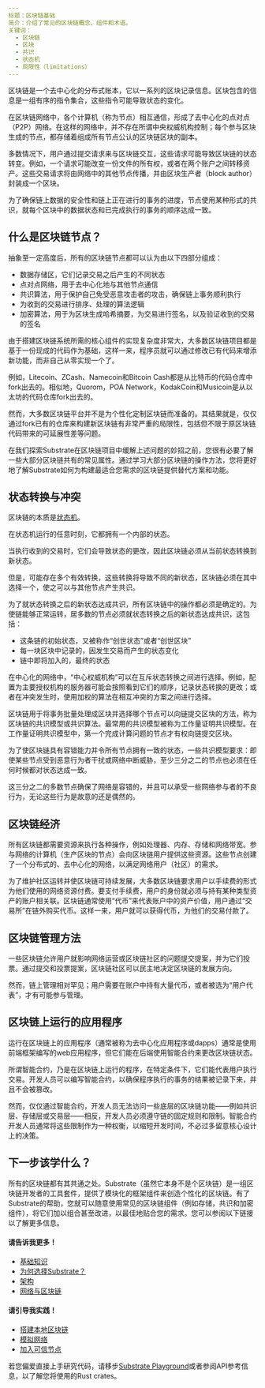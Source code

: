 ```yaml
---
标题：区块链基础
简介：介绍了常见的区块链概念、组件和术语。
关键词：
  - 区块链
  - 区块
  - 共识
  - 状态机
  - 局限性（limitations）
---
```


区块链是一个去中心化的分布式账本，它以一系列的区块记录信息。区块包含的信息是一组有序的指令集合，这些指令可能导致状态的变化。

在区块链网络中，各个计算机（称为节点）相互通信，形成了去中心化的点对点（P2P）网络。在这样的网络中，并不存在所谓中央权威机构控制；每个参与区块生成的节点，都存储着组成所有节点公认的区块链区块的副本。

多数情况下，用户通过提交请求来与区块链交互，这些请求可能导致区块链的状态转变。例如，一个请求可能改变一份文件的所有权，或者在两个账户之间转移资产。这些交易请求将由网络中的其他节点传播，并由区块生产者（block author）封装成一个区块。

为了确保链上数据的安全性和链上正在进行的事务的进度，节点使用某种形式的共识，就每个区块中的数据状态和已完成执行的事务的顺序达成一致。

## 什么是区块链节点？

抽象至一定高度后，所有的区块链节点都可以认为由以下四部分组成：

- 数据存储区，它们记录交易之后产生的不同状态
- 点对点网络，用于去中心化地与其他节点通信
- 共识算法，用于保护自己免受恶意攻击者的攻击，确保链上事务顺利执行
- 为收到的交易进行排序、处理的算法逻辑
- 加密算法，用于为区块生成哈希摘要，为交易进行签名，以及验证收到的交易的签名

由于搭建区块链系统所需的核心组件的实现复杂度非常大，大多数区块链项目都是基于一份现成的代码作为基础，这样一来，程序员就可以通过修改已有代码来增添新功能，而非自己从零实现一个了。

例如，Litecoin、ZCash、Namecoin和Bitcoin Cash都是从比特币的代码仓库中fork出去的。相似地，Quorom，POA Network，KodakCoin和Musicoin是从以太坊的代码仓库fork出去的。

然而，大多数区块链平台并不是为个性化定制区块链而准备的。其结果就是，仅仅通过fork已有的仓库来构建新区块链有非常严重的局限性，包括但不限于原区块链代码带来的可延展性差等问题。

在我们探索Substrate在区块链项目中缓解上述问题的妙招之前，您很有必要了解一些大部分区块链共有的常见属性。通过学习大部分区块链的操作方法，您将更好地了解Substrate如何为构建最适合您需求的区块链提供替代方案和功能。

## 状态转换与冲突

区块链的本质是[状态机]((https://en.wikipedia.org/wiki/Finite-state_machine))。

在状态机运行的任意时刻，它都拥有一个内部的状态。

当执行收到的交易时，它们会导致状态的更改，因此区块链必须从当前状态转换到新状态。

但是，可能存在多个有效转换，这些转换将导致不同的新状态，区块链必须在其中选择一个，使之可以与其他节点产生共识。

为了就状态转换之后的新状态达成共识，所有区块链中的操作都必须是确定的。为使链能够正常运转，居多数的节点必须就状态转换之后的新状态达成共识，这包括：

- 这条链的初始状态，又被称作“创世状态”或者“创世区块”
- 每一块区块中记录的，因发生交易而产生的状态变化
- 链中即将加入的，最终的状态

在中心化的网络中，“中心权威机构”可以在互斥状态转换之间进行选择。例如，配置为主要授权机构的服务器可能会按照看到它们的顺序，记录状态转换的更改；或者在冲突发生时，使用加权的算法在相互冲突的方案之间进行选择。

区块链用于将事务批量处理成区块并选择哪个节点可以向链提交区块的方法，称为区块链的共识模型或共识算法。最常用的共识模型被称为工作量证明共识模型。在工作量证明共识模型中，第一个完成计算问题的节点才有权向链提交区块。

为了使区块链具有容错能力并令所有节点拥有一致的状态，一些共识模型要求：即使某些节点受到恶意行为者干扰或网络中断威胁，至少三分之二的节点也必须在任何时候都对状态达成一致。

这三分之二的多数节点确保了网络是容错的，并且可以承受一些网络参与者的不良行为，无论这些行为是故意的还是偶然的。

## 区块链经济

所有区块链都需要资源来执行各种操作，例如处理器、内存、存储和网络带宽。参与网络的计算机（生产区块的节点）会向区块链用户提供这些资源。这些节点创建了一个分布式的、去中心化的网络，以满足网络用户（社区）的需求。

为了维护社区运转并使区块链可持续发展，大多数区块链要求用户以手续费的形式为他们使用的网络资源付费。要支付手续费，用户的身份就必须与持有某种类型资产的账户相关联。区块链通常使用“代币”来代表账户中的资产价值，用户通过“交易所”在链外购买代币。这样一来，用户就可以获得代币，为他们的交易付款了。

## 区块链管理方法

一些区块链允许用户就影响网络运营或区块链社区的问题提交提案，并为它们投票。通过提交和投票提案，区块链社区可以民主地决定区块链的发展方向。

然而，链上管理相对罕见；用户需要在账户中持有大量代币，或者被选为“用户代表”，才有可能参与管理。

## 区块链上运行的应用程序

运行在区块链上的应用程序（通常被称为去中心化应用程序或dapps）通常是使用前端框架编写的web应用程序，但它们能在后端使用智能合约来更改区块链状态。

所谓智能合约，乃是在区块链上运行的程序，在特定条件下，它们能代表用户执行交易。开发人员可以编写智能合约，以确保程序执行的事务的结果被记录下来，并且不会被篡改。

然而，仅仅通过智能合约，开发人员无法访问一些底层的区块链功能——例如共识层、存储层或交易层——相反，开发人员必须遵守链的固定规则和限制。智能合约开发人员通常将这些限制作为一种权衡，以缩短开发时间，不必过多留意核心设计上的决策。

## 下一步该学什么？

所有的区块链都有其共通之处。Substrate（虽然它本身不是个区块链）是一组区块链开发者的工具套件，提供了模块化的框架组件来创造个性化的区块链。有了Substrate的帮助，您就可以随意使用常见的区块链组件（例如存储，共识和加密组件），将它们加以组合甚至改进，以最佳地贴合您的需求。您可以参阅以下链接以了解更多信息。

#### 请告诉我更多！

- [基础知识](/fundamentals/)
- [为何选择Substrate？](/fundamentals/why-substrate/)
- [架构](/fundamentals/architecture/)
- [网络与区块链](/fundamentals/node-and-network-types/)

#### 请引导我实践！

- [搭建本地区块链](/tutorials/get-started/build-local-blockchain/)
- [模拟网络](/tutorials/get-started/simulate-network/)
- [加入可信节点](/tutorials/get-started/add-trusted-nodes/)

若您偏爱直接上手研究代码，请移步[Substrate Playground](https://docs.substrate.io/playground/)或者参阅API参考信息，以了解您将使用的Rust crates。
